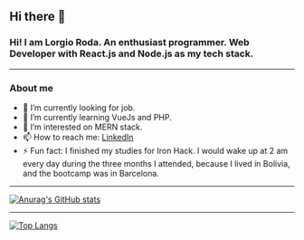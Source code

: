 ## Hi there 👋
###  **Hi! I am Lorgio Roda. An enthusiast programmer. Web Developer with React.js and Node.js as my tech stack.**
------------

### About me
- 🔭 I’m currently looking for job.
- 🌱 I’m currently learning VueJs and PHP.
- 🤔 I’m interested on MERN stack.
- 📫 How to reach me: [LinkedIn](https://www.linkedin.com/in/lorgio-roda-roca/ "Link")
- ⚡ Fun fact: I finished my studies for Iron Hack. I would wake up at 2 am every day during the three months I attended, because I lived in Bolivia, and the bootcamp was in Barcelona.

------------
[![Anurag's GitHub stats](https://github-readme-stats.vercel.app/api?username=LorgioRoda&show_icons=true&theme=tokyonight)](https://github.com/anuraghazra/github-readme-stats)

------------


[![Top Langs](https://github-readme-stats.vercel.app/api/top-langs/?username=LorgioRoda&layout=compact&theme=tokyonight)](https://github.com/anuraghazra/github-readme-stats)
